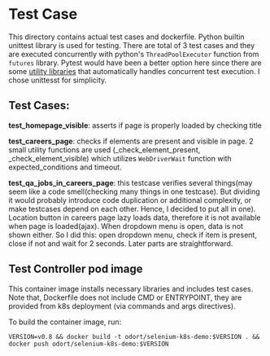 # Test Case

This directory contains actual test cases and dockerfile. Python builtin unittest library is used for testing. There are total of 3 test cases and they are executed concurrently with python's `ThreadPoolExecutor` function from `futures` library. Pytest would have been a better option here since there are some [utility libraries](https://github.com/pytest-dev/pytest-xdist) that automatically handles concurrent test execution. I chose unittesst for simplicity. 


## Test Cases:
**test_homepage_visible**: asserts if page is properly loaded by checking title

**test_careers_page**: checks if elements are present and visible in page. 2 small utility functions are used (_check_element_present, _check_element_visible) which utilizes `WebDriverWait` function with expected_conditions and timeout.

**test_qa_jobs_in_careers_page**: this testcase verifies several things(may seem like a code smell(checking many things in one testcase). But dividing it would probably introduce code duplication or additional complexity, or make testcases depend on each other. Hence, I decided to put all in one). Location button in careers page lazy loads data, therefore it is not available when page is loaded(ajax). When dropdown menu is open, data is not shown either. So I did this: open dropdown menu, check if item is present, close if not and wait for 2 seconds. Later parts are straightforward.


## Test Controller pod image
This container image installs necessary libraries and includes test cases. Note that, Dockerfile does not include CMD or ENTRYPOINT, they are provided from k8s deployment (via commands and args directives).

To build the container image, run:
```shell
VERSION=v0.8 && docker build -t odort/selenium-k8s-demo:$VERSION . && docker push odort/selenium-k8s-demo:$VERSION
```
